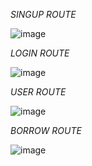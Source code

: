 
*SINGUP ROUTE*


![image](https://github.com/user-attachments/assets/0930aeb4-6246-4590-94ec-88e3c39861f7)


*LOGIN ROUTE*


![image](https://github.com/user-attachments/assets/1ad9e018-6115-4d17-b906-4259e76c73d0)


*USER ROUTE*


![image](https://github.com/user-attachments/assets/a738c087-1d4e-430c-bdfd-b2f3eab5fc70)


*BORROW ROUTE*


![image](https://github.com/user-attachments/assets/cc71e1d9-d622-4361-b789-da5525a1f15e)





